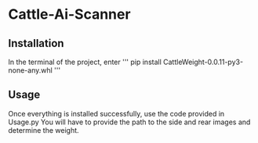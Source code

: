 # Cattle-Ai-Scanner
## Installation
In the terminal of the project, enter
'''
pip install CattleWeight-0.0.11-py3-none-any.whl
'''
## Usage
Once everything is installed successfully, use the code provided in Usage.py
You will have to provide the path to the side and rear images and determine the weight.
